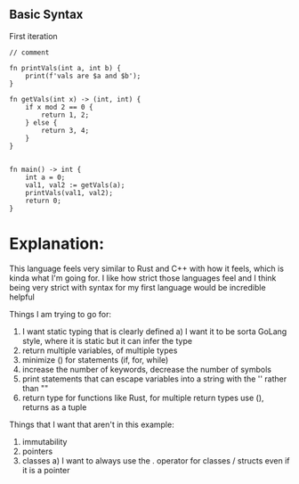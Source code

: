 ## Basic Syntax
First iteration

```
// comment

fn printVals(int a, int b) {
    print(f'vals are $a and $b');
}

fn getVals(int x) -> (int, int) {
    if x mod 2 == 0 {
        return 1, 2;
    } else {
        return 3, 4;
    }
}


fn main() -> int {
    int a = 0;
    val1, val2 := getVals(a);
    printVals(val1, val2);
    return 0;
}

```

# Explanation:

This language feels very similar to Rust and C++ with how it feels, which is kinda what I'm going for. I like how strict those languages feel and I think being very strict with syntax for my first language would be incredible helpful

Things I am trying to go for:
1. I want static typing that is clearly defined
    a) I want it to be sorta GoLang style, where it is static but it can infer the type
2. return multiple variables, of multiple types
3. minimize () for statements (if, for, while)
4. increase the number of keywords, decrease the number of symbols
5. print statements that can escape variables into a string with the '' rather than ""
6. return type for functions like Rust, for multiple return types use (), returns as a tuple

Things that I want that aren't in this example:
1. immutability
2. pointers
3. classes
    a) I want to always use the . operator for classes / structs even if it is a pointer
